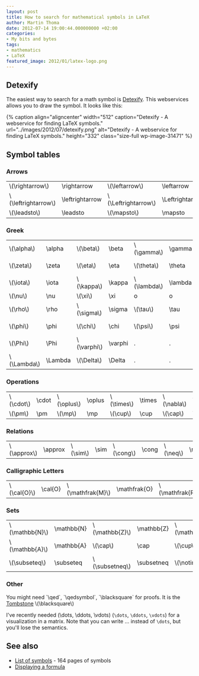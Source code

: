 ```yaml
---
layout: post
title: How to search for mathematical symbols in LaTeX
author: Martin Thoma
date: 2012-07-14 19:00:44.000000000 +02:00
categories:
- My bits and bytes
tags:
- mathematics
- LaTeX
featured_image: 2012/01/latex-logo.png
---
```

<h2>Detexify</h2>
The easiest way to search for a math symbol is <a href="http://detexify.kirelabs.org/classify.html">Detexify</a>. This webservices allows you to draw the symbol. It looks like this:

{% caption align="aligncenter" width="512" caption="Detexify - A webservice for finding LaTeX symbols." url="../images/2012/07/detexify.png" alt="Detexify - A webservice for finding LaTeX symbols."  height="332" class="size-full wp-image-31471" %}

<h2>Symbol tables</h2>
<h3>Arrows</h3>
<table>
<tr>
<td><span markdown="0">\(\rightarrow\)</span></td><td>\rightarrow</td>
<td><span markdown="0">\(\leftarrow\)</span></td><td>\leftarrow</td>
<td><span markdown="0">\(\Rightarrow\)</span></td><td>\Rightarrow</td>
<td><span markdown="0">\(\Leftarrow\)</span></td><td>\Leftarrow</td>
</tr>
<tr>
<td><span markdown="0">\(\leftrightarrow\)</span></td><td>\leftrightarrow</td>
<td><span markdown="0">\(\Leftrightarrow\)</span></td><td>\Leftrightarrow</td>
<td><span markdown="0">\(\nRightarrow\)</span></td><td>\nRightarrow</td>
<td><span markdown="0">\(\nrightarrow\)</span></td><td>\nrightarrow</td>
</tr>
<tr>
<td><span markdown="0">\(\leadsto\)</span></td><td>\leadsto</td>
<td><span markdown="0">\(\mapsto\)</span></td><td>\mapsto</td>
<td>.</td><td>.</td>
<td>.</td><td>.</td>
</tr>
</table>


<h3>Greek</h3>
<table>
<tr>
<td><span markdown="0">\(\alpha\)</span></td><td>\alpha</td>
<td><span markdown="0">\(\beta\)</span></td><td>\beta</td>
<td><span markdown="0">\(\gamma\)</span></td><td>\gamma</td>
<td><span markdown="0">\(\delta\)</span></td><td>\delta</td>
</tr>
<tr>
<td><span markdown="0">\(\zeta\)</span></td><td>\zeta</td>
<td><span markdown="0">\(\eta\)</span></td><td>\eta</td>
<td><span markdown="0">\(\theta\)</span></td><td>\theta</td>
<td><span markdown="0">\(\epsilon, \varepsilon\)</span></td><td>\epsilon, \varepsilon</td>
</tr>
<tr>
<td><span markdown="0">\(\iota\)</span></td><td>\iota</td>
<td><span markdown="0">\(\kappa\)</span></td><td>\kappa</td>
<td><span markdown="0">\(\lambda\)</span></td><td>\lambda</td>
<td><span markdown="0">\(\mu\)</span></td><td>\mu</td>
</tr>
<tr>
<td><span markdown="0">\(\nu\)</span></td><td>\nu</td>
<td><span markdown="0">\(\xi\)</span></td><td>\xi</td>
<td>o</td><td>o</td>
<td><span markdown="0">\(\pi\)</span></td><td>\pi</td>
</tr>
<tr>
<td><span markdown="0">\(\rho\)</span></td><td>\rho</td>
<td><span markdown="0">\(\sigma\)</span></td><td>\sigma</td>
<td><span markdown="0">\(\tau\)</span></td><td>\tau</td>
<td><span markdown="0">\(\upsilon\)</span></td><td>\upsilon</td>
</tr>
<tr>
<td><span markdown="0">\(\phi\)</span></td><td>\phi</td>
<td><span markdown="0">\(\chi\)</span></td><td>\chi</td>
<td><span markdown="0">\(\psi\)</span></td><td>\psi</td>
<td><span markdown="0">\(\omega, \Omega\)</span></td><td>\omega, \Omega</td>
</tr>
<tr>
<td><span markdown="0">\(\Phi\)</span></td><td>\Phi</td>
<td><span markdown="0">\(\varphi\)</span></td><td>\varphi</td>
<td>.</td><td>.</td>
<td>.</td><td>.</td>
</tr>
<tr>
<td><span markdown="0">\(\Lambda\)</span></td><td>\Lambda</td>
<td><span markdown="0">\(\Delta\)</span></td><td>\Delta</td>
<td>.</td><td>.</td>
<td>.</td><td>.</td>
</tr>
</table>

<h3>Operations</h3>
<table>
<tr>
<td><span markdown="0">\(\cdot\)</span></td><td>\cdot</td>
<td><span markdown="0">\(\oplus\)</span></td><td>\oplus</td>
<td><span markdown="0">\(\times\)</span></td><td>\times</td>
<td><span markdown="0">\(\nabla\)</span></td><td>\nabla</td>
</tr>
<tr>
<td><span markdown="0">\(\pm\)</span></td><td>\pm</td>
<td><span markdown="0">\(\mp\)</span></td><td>\mp</td>
<td><span markdown="0">\(\cup\)</span></td><td>\cup</td>
<td><span markdown="0">\(\cap\)</span></td><td>\cap</td>
</tr>
</table>

<h3>Relations</h3>
<table>
<tr>
<td><span markdown="0">\(\approx\)</span></td><td>\approx</td>
<td><span markdown="0">\(\sim\)</span></td><td>\sim</td>
<td><span markdown="0">\(\cong\)</span></td><td>\cong</td>
<td><span markdown="0">\(\neq\)</span></td><td>\neq</td>
</tr>
</table>

<h3>Calligraphic Letters</h3>
<table>
<tr>
<td><span markdown="0">\(\cal{O}\)</span></td><td>\cal{O}</td>
<td><span markdown="0">\(\mathfrak{M}\)</span></td><td>\mathfrak{O}</td>
<td><span markdown="0">\(\mathfrak{R}\)</span></td><td>\mathfrak{R}</td>
</tr>
</table>

<h3>Sets</h3>
<table>
<tr>
<td><span markdown="0">\(\mathbb{N}\)</span></td><td>\mathbb{N}</td>
<td><span markdown="0">\(\mathbb{Z}\)</span></td><td>\mathbb{Z}</td>
<td><span markdown="0">\(\mathbb{R}\)</span></td><td>\mathbb{R}</td>
<td><span markdown="0">\(\mathbb{C}\)</span></td><td>\mathbb{C}</td>
</tr>
<tr>
<td><span markdown="0">\(\mathbb{A}\)</span></td><td>\mathbb{A}</td>
<td><span markdown="0">\(\cap\)</span></td><td>\cap</td>
<td><span markdown="0">\(\cup\)</span></td><td>\cup</td>
<td><span markdown="0">\(\in\)</span></td><td>\in</td>
</tr>
<tr>
<td><span markdown="0">\(\subseteq\)</span></td><td>\subseteq</td>
<td><span markdown="0">\(\subsetneq\)</span></td><td>\subsetneq</td>
<td><span markdown="0">\(\notin\)</span></td><td>\notin</td>
<td><span markdown="0">\(\bigcup\)</span></td><td>\bigcup</td>
</tr>
</table>

<h3>Other</h3>
You might need `\qed`, `\qedsymbol`, `\blacksquare` for proofs. It is the <a href="http://en.wikipedia.org/wiki/Tombstone_(typography)">Tombstone</a> <span markdown="0">\(\blacksquare\)</span>

I've recently needed <span markdown="0">\(\dots, \ddots, \vdots\)</span> (`\dots`, `\ddots`, `\vdots`) for a visualization in a matrix. Note that you can write ... instead of `\dots`, but you'll lose the semantics.

<h2>See also</h2>
<ul>
  <li><a href="http://www.tex.ac.uk/tex-archive/info/symbols/comprehensive/symbols-a4.pdf">List of symbols</a> - 164 pages of symbols</li>
  <li><a href="http://en.wikipedia.org/wiki/Help:Displaying_a_formula">Displaying a formula</a></li>
</ul>
